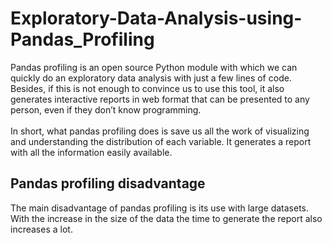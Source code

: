 # Exploratory-Data-Analysis-using-Pandas_Profiling
Pandas profiling is an open source Python module with which we can quickly do an exploratory data analysis with just a few lines of code. Besides, if this is not enough to convince us to use this tool, it also generates interactive reports in web format that can be presented to any person, even if they don’t know programming.
<br>
<br>
In short, what pandas profiling does is save us all the work of visualizing and understanding the distribution of each variable. It generates a report with all the information easily available.

## Pandas profiling disadvantage
The main disadvantage of pandas profiling is its use with large datasets. With the increase in the size of the data the time to generate the report also increases a lot.
